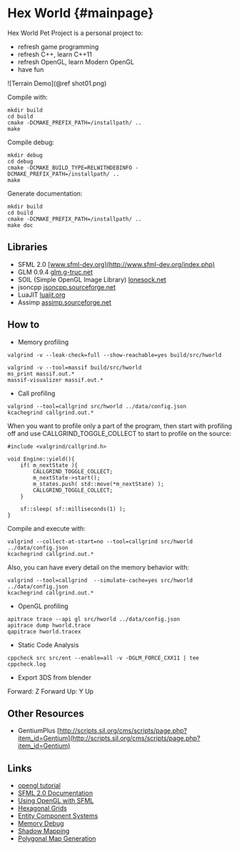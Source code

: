 Hex World                         {#mainpage}
=========

Hex World Pet Project is a personal project to:

- refresh game programming
- refresh C++, learn C++11
- refresh OpenGL, learn Modern OpenGL
- have fun

![Terrain Demo](@ref shot01.png)

Compile with:
~~~~~~~~~~~~~~~~~~~~~
mkdir build
cd build
cmake -DCMAKE_PREFIX_PATH=/installpath/ ..
make
~~~~~~~~~~~~~~~~~~~~~

Compile debug:
~~~~~~~~~~~~~~~~~~~~~
mkdir debug
cd debug
cmake -DCMAKE_BUILD_TYPE=RELWITHDEBINFO -DCMAKE_PREFIX_PATH=/installpath/ ..
make
~~~~~~~~~~~~~~~~~~~~~

Generate documentation:
~~~~~~~~~~~~~~~~~~~~~
mkdir build
cd build
cmake -DCMAKE_PREFIX_PATH=/installpath/ ..
make doc
~~~~~~~~~~~~~~~~~~~~~

Libraries
---------

 * SFML 2.0 [www.sfml-dev.org](http://www.sfml-dev.org/index.php)
 * GLM 0.9.4 [glm.g-truc.net](http://glm.g-truc.net/api-0.9.4/index.html)
 * SOIL (Simple OpenGL Image Library) [lonesock.net](http://lonesock.net/soil.html)
 * jsoncpp [jsoncpp.sourceforge.net](http://jsoncpp.sourceforge.net)
 * LuaJIT [luajit.org](http://luajit.org)
 * Assimp [assimp.sourceforge.net](http://assimp.sourceforge.net/lib_html/index.html)

How to
------

 * Memory profiling

~~~~~~~~~~~~~~~~~~~~~
valgrind -v --leak-check=full --show-reachable=yes build/src/hworld
~~~~~~~~~~~~~~~~~~~~~

~~~~~~~~~~~~~~~~~~~~~
valgrind -v --tool=massif build/src/hworld
ms_print massif.out.*
massif-visualizer massif.out.*
~~~~~~~~~~~~~~~~~~~~~

 * Call profiling

~~~~~~~~~~~~~~~~~~~~~
valgrind --tool=callgrind src/hworld ../data/config.json
kcachegrind callgrind.out.*
~~~~~~~~~~~~~~~~~~~~~

When you want to profile only a part of the program, then start with profiling off and use CALLGRIND_TOGGLE_COLLECT to start to profile on the source:

~~~~~~~~~~~~~~~~~~~~~
#include <valgrind/callgrind.h>

void Engine::yield(){
    if( m_nextState ){
        CALLGRIND_TOGGLE_COLLECT;
        m_nextState->start();
        m_states.push( std::move(*m_nextState) );
        CALLGRIND_TOGGLE_COLLECT;
    }

    sf::sleep( sf::milliseconds(1) );
}
~~~~~~~~~~~~~~~~~~~~~

Compile and execute with:

~~~~~~~~~~~~~~~~~~~~~
valgrind --collect-at-start=no --tool=callgrind src/hworld ../data/config.json
kcachegrind callgrind.out.*
~~~~~~~~~~~~~~~~~~~~~

Also, you can have every detail on the memory behavior with:

~~~~~~~~~~~~~~~~~~~~~
valgrind --tool=callgrind  --simulate-cache=yes src/hworld ../data/config.json
kcachegrind callgrind.out.*
~~~~~~~~~~~~~~~~~~~~~

 * OpenGL profiling

~~~~~~~~~~~~~~~~~~~~~
apitrace trace --api gl src/hworld ../data/config.json
apitrace dump hworld.trace
qapitrace hworld.tracex
~~~~~~~~~~~~~~~~~~~~~

 * Static Code Analysis

~~~~~~~~~~~~~~~~~~~~~
cppcheck src src/ent --enable=all -v -DGLM_FORCE_CXX11 | tee cppcheck.log
~~~~~~~~~~~~~~~~~~~~~

 * Export 3DS from blender

Forward: Z Forward
Up: Y Up

Other Resources
---------------

 * GentiumPlus [http://scripts.sil.org/cms/scripts/page.php?item_id=Gentium](http://scripts.sil.org/cms/scripts/page.php?item_id=Gentium)

Links
-----

 * [opengl tutorial](http://www.opengl-tutorial.org/)
 * [SFML 2.0 Documentation](http://www.sfml-dev.org/documentation/2.0/)
 * [Using OpenGL with SFML](http://www.sfml-dev.org/tutorials/2.0/window-opengl.php)
 * [Hexagonal Grids](http://www.redblobgames.com/grids/hexagons/)
 * [Entity Component Systems]()
 * [Memory Debug](https://techtalk.intersec.com/2013/12/memory-part-5-debugging-tools/)
 * [Shadow Mapping](http://www.opengl-tutorial.org/intermediate-tutorials/tutorial-16-shadow-mapping/)
 * [Polygonal Map Generation](http://www-cs-students.stanford.edu/~amitp/game-programming/polygon-map-generation/)
